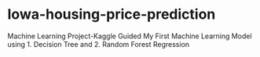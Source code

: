 # Iowa-housing-price-prediction
Machine Learning Project-Kaggle Guided
My First Machine Learning Model using 1. Decision Tree and 2. Random Forest Regression
